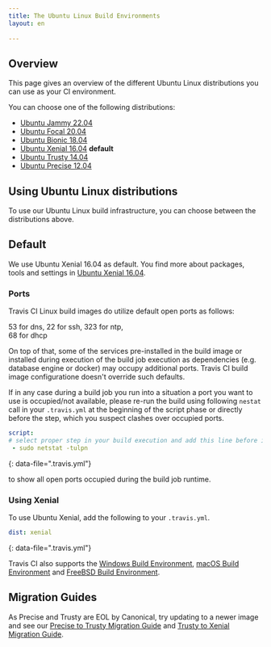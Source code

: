 ```yaml
---
title: The Ubuntu Linux Build Environments
layout: en
 
---
```


## Overview

This page gives an overview of the different Ubuntu Linux distributions you can use as your CI environment.

You can choose one of the following distributions:
* [Ubuntu Jammy 22.04](/user/reference/jammy/)
* [Ubuntu Focal 20.04](/user/reference/focal/)
* [Ubuntu Bionic 18.04](/user/reference/bionic/)
* [Ubuntu Xenial 16.04](/user/reference/xenial/) **default**
* [Ubuntu Trusty 14.04](/user/reference/trusty/) 
* [Ubuntu Precise 12.04](/user/reference/precise/)

## Using Ubuntu Linux distributions

To use our Ubuntu Linux build infrastructure, you can choose between the distributions above.

## Default 

We use Ubuntu Xenial 16.04 as default. You find more about packages, tools and settings in [Ubuntu Xenial 16.04](/user/reference/xenial/).

### Ports

Travis CI Linux build images do utilize default open ports as follows:

53 for dns, 
22 for ssh, 
323 for ntp,  
68 for dhcp

On top of that, some of the services pre-installed in the build image or installed during execution of the build job execution as dependencies (e.g. database engine or docker) may occupy additional ports. 
Travis CI build image configuratione doesn't override such defaults.

If in any case during a build job you run into a situation a port you want to use is occupied/not available, please re-run the build using 
following `nestat` call in your `.travis.yml` at the beginning of the script phase or directly before the step, which you suspect clashes over occupied ports.

```yaml
script:
# select proper step in your build execution and add this line before it
 - sudo netstat -tulpn
```
{: data-file=".travis.yml"}

to show all open ports occupied during the build job runtime.

### Using Xenial

To use Ubuntu Xenial, add the following to your `.travis.yml`.

```yaml
dist: xenial
```
{: data-file=".travis.yml"}

Travis CI also supports the [Windows Build Environment](/user/reference/windows/), [macOS Build Environment](/user/reference/osx/) and [FreeBSD Build Environment](/user/reference/freebsd/).

## Migration Guides

As Precise and Trusty are EOL by Canonical, try updating to a newer image and see our [Precise to Trusty Migration Guide](/user/precise-to-trusty-migration-guide) and [Trusty to Xenial Migration Guide](/user/trusty-to-xenial-migration-guide).
